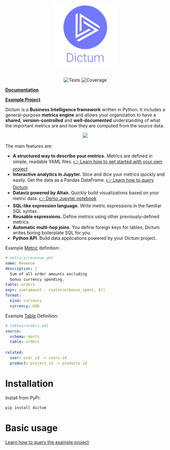 <p align="center">
<img src="docs/docs/assets/dictum-logo-text.png" width="200" style="margin: 1em">
</p>

<p align="center">
<img src="https://github.com/discover-labs/dictum/actions/workflows/test.yml/badge.svg?branch=master" alt="Tests" />
<img src="https://img.shields.io/codecov/c/github/discover-labs/dictum" alt="Coverage" />
</p>

__[Documentation](https://discover-labs.github.io/dictum/)__

__[Example Project](https://github.com/discover-labs/dictum/tree/master/dictum/dictum/examples/chinook)__

Dictum is a __Business Intelligence framework__ written in Python. It includes a
general-purpose __metrics engine__ and allows your organization to have a __shared__,
__version-controlled__ and __well-documented__ understanding of what the important
metrics are and how they are computed from the source data.

<p align="center">
<img src="docs/docs/assets/demo.gif" width="600">
</p>

The main features are:

- **A structured way to describe your metrics.** Metrics are defined in simple, readable YAML files. [👉 Learn how to get started with your own project](https://discover-labs.github.io/dictum/concepts/project/)
- **Interactive analytics in Jupyter.** Slice and dice your metrics quickly and easily. Get the data as a Pandas DataFrame. [👉 Learn how to query Dictum](https://discover-labs.github.io/dictum/concepts/query/ql/)
- **Dataviz powered by Altair.** Quickly build visualizations based on your metric data. [👉 Demo Jupyter notebook](https://discover-labs.github.io/dictum/concepts/query/altair/)
- **SQL-like expression language.** Write metric expressions in the familiar SQL syntax.
- **Reusable expressions.** Define metrics using other previously-defined metrics.
- **Automatic multi-hop joins.** You define foreign keys for tables, Dictum writes boring boilerplate SQL for you.
- **Python API**. Build data applications powered by your Dictum project.

Example [Metric](https://discover-labs.github.io/dictum/concepts/model/metric/) definition:

```yaml
# metrics/revenue.yml
name: Revenue
description: |
  Sum of all order amounts excluding
  bonus currency spending.
table: orders
expr: sum(amount - coalesce(bonus_spent, 0))
format:
  kind: currency
  currency: USD
```

Example [Table](https://discover-labs.github.io/dictum/concepts/model/table/) Definition:

```yaml
# tables/orders.yml
source:
  schema: marts
  table: orders

related:
  user: user_id -> users.id
  product: project_id -> products.id
```

# Installation

Install from PyPi:

```sh
pip install dictum
```

# Basic usage

[Learn how to query the example project](https://discover-labs.github.io/dictum/concepts/query/ql/)
